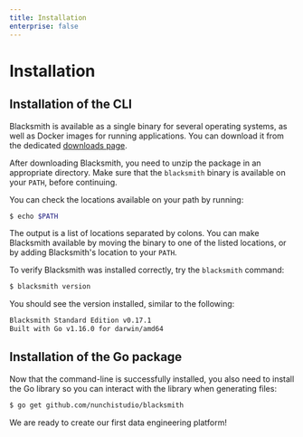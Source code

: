 ```yaml
---
title: Installation
enterprise: false
---
```


# Installation

## Installation of the CLI

Blacksmith is available as a single binary for several operating systems, as well
as Docker images for running applications. You can download it from the dedicated
[downloads page](/blacksmith/downloads).

After downloading Blacksmith, you need to unzip the package in an appropriate
directory. Make sure that the `blacksmith` binary is available on your `PATH`,
before continuing.

You can check the locations available on your path by running:
```bash
$ echo $PATH

```

The output is a list of locations separated by colons. You can make Blacksmith
available by moving the binary to one of the listed locations, or by adding
Blacksmith's location to your `PATH`.

To verify Blacksmith was installed correctly, try the `blacksmith` command:
```bash
$ blacksmith version

```

You should see the version installed, similar to the following:
```bash
Blacksmith Standard Edition v0.17.1
Built with Go v1.16.0 for darwin/amd64

```

## Installation of the Go package

Now that the command-line is successfully installed, you also need to install the
Go library so you can interact with the library when generating files:
```bash
$ go get github.com/nunchistudio/blacksmith

```

We are ready to create our first data engineering platform!
